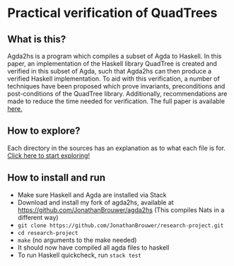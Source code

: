 # Practical verification of QuadTrees

## What is this?
Agda2hs is a program which compiles a subset of Agda to Haskell. In this paper, an implementation of the Haskell library QuadTree is created and verified in this subset of Agda, such that Agda2hs can then produce a verified Haskell implementation. To aid with this verification, a number of techniques have been proposed which prove invariants, preconditions and post-conditions of the QuadTree library. Additionally, recommendations are made to reduce the time needed for verification.
The full paper is available [here.](https://github.com/JonathanBrouwer/research-project/blob/master/paper/research_paper.pdf)

## How to explore?
Each directory in the sources has an explanation as to what each file is for.
[Click here to start exploring!](https://github.com/JonathanBrouwer/research-project/tree/master/src/Data)

## How to install and run
- Make sure Haskell and Agda are installed via Stack
- Download and install my fork of agda2hs, available at https://github.com/JonathanBrouwer/agda2hs (This compiles Nats in a different way)
- `git clone https://github.com/JonathanBrouwer/research-project.git`
- `cd research-project`
- `make` (no arguments to the make needed)
- It should now have compiled all agda files to haskell
- To run Haskell quickcheck, run `stack test`
